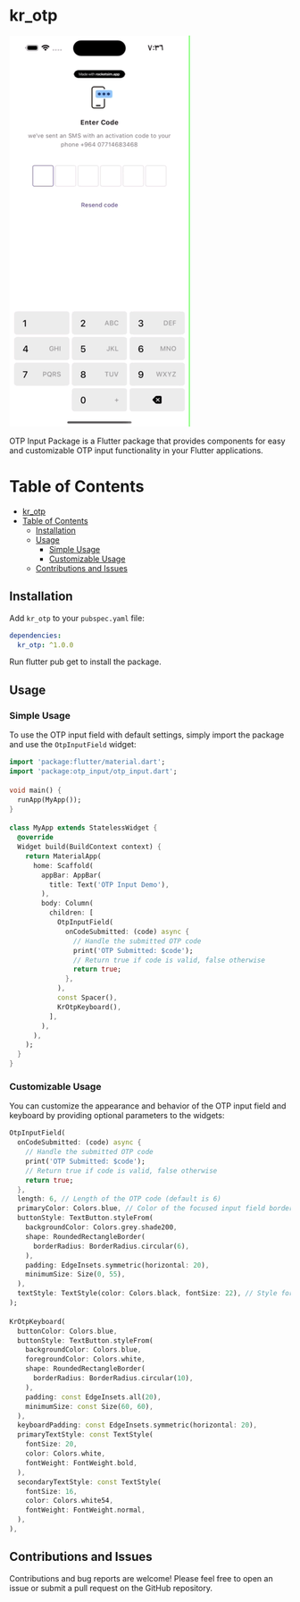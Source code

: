 # kr_otp


![Image 1](example/screenshots/screen1.gif)

OTP Input Package is a Flutter package that provides components for easy and customizable OTP input functionality in your Flutter applications.

# Table of Contents

- [kr\_otp](#kr_otp)
- [Table of Contents](#table-of-contents)
  - [Installation](#installation)
  - [Usage](#usage)
    - [Simple Usage](#simple-usage)
    - [Customizable Usage](#customizable-usage)
  - [Contributions and Issues](#contributions-and-issues)

## Installation

Add `kr_otp` to your `pubspec.yaml` file:

```yaml
dependencies:
  kr_otp: ^1.0.0
```

Run flutter pub get to install the package.

## Usage

### Simple Usage
To use the OTP input field with default settings, simply import the package and use the `OtpInputField` widget:

```dart
import 'package:flutter/material.dart';
import 'package:otp_input/otp_input.dart';

void main() {
  runApp(MyApp());
}

class MyApp extends StatelessWidget {
  @override
  Widget build(BuildContext context) {
    return MaterialApp(
      home: Scaffold(
        appBar: AppBar(
          title: Text('OTP Input Demo'),
        ),
        body: Column(
          children: [
            OtpInputField(
              onCodeSubmitted: (code) async {
                // Handle the submitted OTP code
                print('OTP Submitted: $code');
                // Return true if code is valid, false otherwise
                return true;
              },
            ),
            const Spacer(),
            KrOtpKeyboard(),
          ],
        ),
      ),
    );
  }
}

```

### Customizable Usage
You can customize the appearance and behavior of the OTP input field and keyboard by providing optional parameters to the widgets:

```dart
OtpInputField(
  onCodeSubmitted: (code) async {
    // Handle the submitted OTP code
    print('OTP Submitted: $code');
    // Return true if code is valid, false otherwise
    return true;
  },
  length: 6, // Length of the OTP code (default is 6)
  primaryColor: Colors.blue, // Color of the focused input field border
  buttonStyle: TextButton.styleFrom(
    backgroundColor: Colors.grey.shade200,
    shape: RoundedRectangleBorder(
      borderRadius: BorderRadius.circular(6),
    ),
    padding: EdgeInsets.symmetric(horizontal: 20),
    minimumSize: Size(0, 55),
  ),
  textStyle: TextStyle(color: Colors.black, fontSize: 22), // Style for OTP digits
);

KrOtpKeyboard(
  buttonColor: Colors.blue,
  buttonStyle: TextButton.styleFrom(
    backgroundColor: Colors.blue,
    foregroundColor: Colors.white,
    shape: RoundedRectangleBorder(
      borderRadius: BorderRadius.circular(10),
    ),
    padding: const EdgeInsets.all(20),
    minimumSize: const Size(60, 60),
  ),
  keyboardPadding: const EdgeInsets.symmetric(horizontal: 20),
  primaryTextStyle: const TextStyle(
    fontSize: 20,
    color: Colors.white,
    fontWeight: FontWeight.bold,
  ),
  secondaryTextStyle: const TextStyle(
    fontSize: 16,
    color: Colors.white54,
    fontWeight: FontWeight.normal,
  ),
),

```

## Contributions and Issues
Contributions and bug reports are welcome! Please feel free to open an issue or submit a pull request on the GitHub repository.